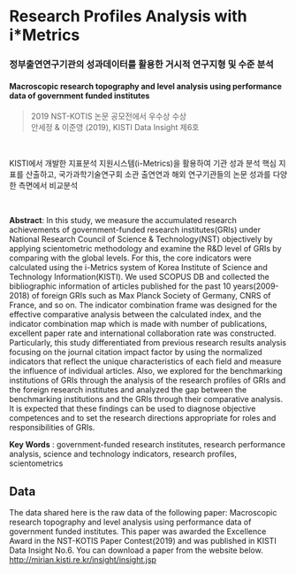 # Research Profiles Analysis with i*Metrics

### 정부출연연구기관의 성과데이터를 활용한 거시적 연구지형 및 수준 분석</b><br>

#### Macroscopic research topography and level analysis using performance data of government funded institutes

> 2019 NST-KOTIS 논문 공모전에서 우수상 수상 <br>
> 안세정 & 이준영 (2019), KISTI Data Insight 제6호

<br>

KISTI에서 개발한 지표분석 지원시스템(i-Metrics)을 활용하여 기관 성과 분석 핵심 지표를 산출하고, 국가과학기술연구회 소관 출연연과 해외 연구기관들의 논문 성과를 다양한 측면에서 비교분석

<br>

<b>Abstract</b>: In this study, we measure the accumulated research achievements of government-funded research institutes(GRIs) under National Research Council of Science & Technology(NST) objectively by applying scientometric methodology and examine the R&D level of GRIs by comparing with the global levels. For this, the core indicators were calculated using the i-Metrics system of Korea Institute of Science and Technology Information(KISTI). We used SCOPUS DB and collected the bibliographic information of articles published for the past 10 years(2009-2018) of foreign GRIs such as Max Planck Society of Germany, CNRS of France, and so on. The indicator combination frame was designed for the effective comparative analysis between the calculated index, and the indicator combination map which is made with number of publications, excellent paper rate and international collaboration rate was constructed. Particularly, this study differentiated from previous research results analysis focusing on the journal citation impact factor by using the normalized indicators that reflect the unique characteristics of each field and measure the influence of individual articles. Also, we explored for the benchmarking institutions of GRIs through the analysis of the research profiles of GRIs and the foreign research institutes and analyzed the gap between the benchmarking institutions and the GRIs through their comparative analysis. It is expected that these findings can be used to diagnose objective competences and to set the research directions appropriate for roles and responsibilities of GRIs.

<b>Key Words</b> : government-funded research institutes, research performance analysis, science and technology indicators, research profiles, scientometrics

<p>

## Data
The data shared here is the raw data of the following paper: Macroscopic research topography and level analysis using performance data of government funded institutes. This paper was awarded the Excellence Award in the NST-KOTIS Paper Contest(2019) and was published in KISTI Data Insight No.6. You can download a paper from the website below. http://mirian.kisti.re.kr/insight/insight.jsp
